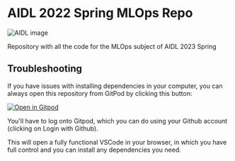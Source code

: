 # AIDL 2022 Spring MLOps Repo
![AIDL image](https://i.imgur.com/ZFIpK6y.png)

Repository with all the code for the MLOps subject of AIDL 2023 Spring

## Troubleshooting

If you have issues with installing dependencies in your computer, you can always open this repository from GitPod by clicking this button:

[![Open in Gitpod](https://gitpod.io/button/open-in-gitpod.svg)](https://gitpod.io/#https://github.com/upcschool-ai/aidl-2023-spring-mlops/)

You'll have to log onto Gitpod, which you can do using your Github account (clicking on Login with Github).

This will open a fully functional VSCode in your browser, in which you have full control and you can install any dependencies you need.
